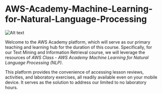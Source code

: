 # AWS-Academy-Machine-Learning-for-Natural-Language-Processing

![Alt text](assets/WelcomeCourse-Banner-2.png)

Welcome to the AWS Academy platform, which will serve as our primary teaching and learning hub for the duration of this course. Specifically, for our Text Mining and Information Retrieval course, we will leverage the resources of *AWS Class - AWS Academy Machine Learning for Natural Language Processing (NLP)*.

This platform provides the convenience of accessing lesson reviews, activities, and laboratory exercises, all readily available even on your mobile device. It serves as the solution to address our limited to no laboratory hours.